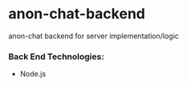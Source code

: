 # anon-chat-backend
anon-chat backend for server implementation/logic

### Back End Technologies:
- Node.js
